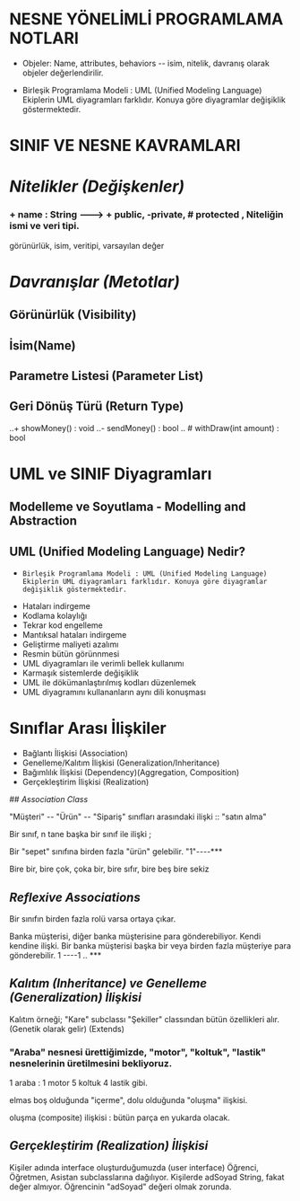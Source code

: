 
# **NESNE YÖNELİMLİ PROGRAMLAMA NOTLARI**

- Objeler: Name, attributes, behaviors -- isim, nitelik, davranış olarak objeler değerlendirilir.

- Birleşik Programlama Modeli : UML (Unified Modeling Language) Ekiplerin UML diyagramları farklıdır. Konuya göre diyagramlar değişiklik göstermektedir.

# **SINIF VE NESNE KAVRAMLARI**
 
# *Nitelikler (Değişkenler)*


### + name : String ---> + public, -private, #  protected , Niteliğin ismi ve veri tipi.

görünürlük, isim, veritipi, varsayılan değer

# *Davranışlar (Metotlar)*

## Görünürlük (Visibility)
## İsim(Name)
## Parametre Listesi (Parameter List)
## Geri Dönüş Türü (Return Type)

..+ showMoney() : void
..- sendMoney() : bool
.. # withDraw(int amount) : bool
# **UML ve SINIF Diyagramları**

## Modelleme ve Soyutlama - Modelling and Abstraction
## UML (Unified Modeling Language) Nedir?
-     Birleşik Programlama Modeli : UML (Unified Modeling Language) Ekiplerin UML diyagramları farklıdır. Konuya göre diyagramlar değişiklik göstermektedir.
- Hataları indirgeme
- Kodlama kolaylığı
- Tekrar kod engelleme
- Mantıksal hataları indirgeme
- Geliştirme maliyeti azalımı
- Resmin bütün görünnmesi
- UML diyagramları ile verimli bellek kullanımı
- Karmaşık sistemlerde değişiklik
- UML ile dökümanlaştırılmış kodları düzenlemek
- UML diyagramını kullananların aynı dili konuşması

# **Sınıflar Arası İlişkiler**

- Bağlantı İlişkisi (Association)
- Genelleme/Kalıtım İlişkisi (Generalization/Inheritance)
- Bağımlılık İlişkisi (Dependency)(Aggregation, Composition)
- Gerçekleştirim İlişkisi (Realization)
 
 ## *Association Class*
 
 "Müşteri" -- "Ürün" -- "Sipariş" sınıfları arasındaki ilişki :: "satın alma"

Bir sınıf, n tane başka bir sınıf ile ilişki ;

Bir "sepet" sınıfına birden fazla "ürün" gelebilir. "1"----***

Bire bir, bire çok, çoka bir, bire sıfır, bire beş bire sekiz

## *Reflexive Associations*

Bir sınıfın birden fazla rolü varsa ortaya çıkar.

Banka müşterisi, diğer banka müşterisine para gönderebiliyor. Kendi kendine ilişki.
Bir banka müşterisi başka bir veya birden fazla müşteriye para gönderebilir. 1 ----1 .. ***
## *Kalıtım (Inheritance) ve Genelleme (Generalization) İlişkisi*

Kalıtım örneği; "Kare" subclassı "Şekiller" classından bütün özellikleri alır. (Genetik olarak gelir) (Extends)

### "Araba" nesnesi ürettiğimizde, "motor", "koltuk", "lastik" nesnelerinin üretilmesini bekliyoruz.
1 araba : 1 motor 5 koltuk 4 lastik gibi.

elmas boş olduğunda "içerme", dolu olduğunda "oluşma" ilişkisi.

oluşma (composite) ilişkisi : bütün parça en yukarda olacak.

## *Gerçekleştirim (Realization) İlişkisi*

Kişiler adında interface oluşturduğumuzda (user interface) Öğrenci, Öğretmen, Asistan subclasslarına dağılıyor.
Kişilerde adSoyad String, fakat değer almıyor.
Öğrencinin "adSoyad" değeri olmak zorunda.
